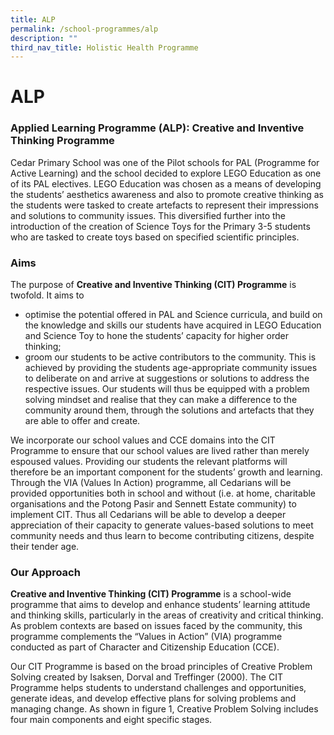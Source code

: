 ```yaml
---
title: ALP
permalink: /school-programmes/alp
description: ""
third_nav_title: Holistic Health Programme
---
```

# **ALP**

### Applied Learning Programme (ALP): Creative and Inventive Thinking Programme

Cedar Primary School was one of the Pilot schools for PAL (Programme for Active Learning) and the school decided to explore LEGO Education as one of its PAL electives. LEGO Education was chosen as a means of developing the students’ aesthetics awareness and also to promote creative thinking as the students were tasked to create artefacts to represent their impressions and solutions to community issues. This diversified further into the introduction of the creation of Science Toys for the Primary 3-5 students who are tasked to create toys based on specified scientific principles.


### Aims

The purpose of **Creative and Inventive Thinking (CIT) Programme** is twofold. It aims to

*   optimise the potential offered in PAL and Science curricula, and build on the knowledge and skills our students have acquired in LEGO Education and Science Toy to hone the students’ capacity for higher order thinking;
*   groom our students to be active contributors to the community. This is achieved by providing the students age-appropriate community issues to deliberate on and arrive at suggestions or solutions to address the respective issues. Our students will thus be equipped with a problem solving mindset and realise that they can make a difference to the community around them, through the solutions and artefacts that they are able to offer and create.

We incorporate our school values and CCE domains into the CIT Programme to ensure that our school values are lived rather than merely espoused values. Providing our students the relevant platforms will therefore be an important component for the students’ growth and learning. Through the VIA (Values In Action) programme, all Cedarians will be provided opportunities both in school and without (i.e. at home, charitable organisations and the Potong Pasir and Sennett Estate community) to implement CIT. Thus all Cedarians will be able to develop a deeper appreciation of their capacity to generate values-based solutions to meet community needs and thus learn to become contributing citizens, despite their tender age.


### Our Approach

**Creative and Inventive Thinking (CIT) Programme** is a school-wide programme that aims to develop and enhance students’ learning attitude and thinking skills, particularly in the areas of creativity and critical thinking. As problem contexts are based on issues faced by the community, this programme complements the “Values in Action” (VIA) programme conducted as part of Character and Citizenship Education (CCE).

Our CIT Programme is based on the broad principles of Creative Problem Solving created by Isaksen, Dorval and Treffinger (2000). The CIT Programme helps students to understand challenges and opportunities, generate ideas, and develop effective plans for solving problems and managing change. As shown in figure 1, Creative Problem Solving includes four main components and eight specific stages.
